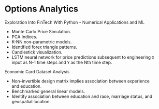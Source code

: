 # Options Analytics
Exploration Into FinTech With Python - Numerical Applications and ML
  -  Monte Carlo Price Simulation.
  -  PCA Indices.
  -  K-NN non-parametric models.
  -  Identified forex triangle patterns.
  -  Candlestick visualization.
  -  LSTM neural network for price predictions subsequent to engineering `X` input as N-1 time steps and `Y` as the Nth time step.

Economic Card Dataset Analysis
  - Non-invertible design matrix implies association between experience and education.
  - Benchmarked general linear models.
  - Identify association between education and race, marriage status, and geospatial location.

